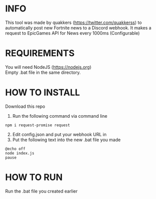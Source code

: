 # INFO
This tool was made by quakkers (https://twitter.com/quakkerss) to automatically post new Fortnite news to a Discord webhook. It makes a request to EpicGames API for News every 1000ms (Configurable)

# REQUIREMENTS
You will need NodeJS (https://nodejs.org)<br>
Empty .bat file in the same directory.

# HOW TO INSTALL
Download this repo
<br>
1) Run the following command via command line<br>
```
npm i request-promise request
```
2) Edit config.json and put your webhook URL in<br>
3) Put the following text into the new .bat file you made
```
@echo off
node index.js
pause
```

# HOW TO RUN
Run the .bat file you created earlier
